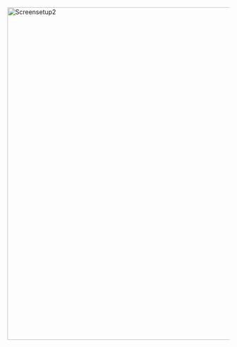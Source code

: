 
<img width="753" alt="Screensetup2" src="https://github.com/user-attachments/assets/eb39562a-9d62-48f0-8772-06b11e1c5215" />
